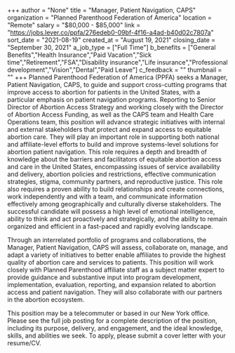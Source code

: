 +++
author = "None"
title = "Manager, Patient Navigation, CAPS"
organization = "Planned Parenthood Federation of America"
location = "Remote"
salary = "$80,000 - $85,000"
link = "https://jobs.lever.co/ppfa/276edeb0-09bf-4f16-a4ad-b40d02c7807a"
sort_date = "2021-08-19"
created_at = "August 19, 2021"
closing_date = "September 30, 2021"
a_job_type = ["Full Time"]
b_benefits = ["General Benefits","Health Insurance","Paid Vacation","Sick time","Retirement","FSA","Disability insurance","Life insurance","Professional development","Vision","Dental","Paid Leave"]
c_feedback = ""
thumbnail = ""
+++
Planned Parenthood Federation of America (PPFA) seeks a Manager, Patient Navigation, CAPS, to guide and support cross-cutting programs that improve access to abortion for patients in the United States, with a particular emphasis on patient navigation programs. Reporting to Senior Director of Abortion Access Strategy and working closely with the Director of Abortion Access Funding, as well as the CAPS team and Health Care Operations team, this position will advance strategic initiatives with internal and external stakeholders that protect and expand access to equitable abortion care. They will play an important role in supporting both national and affiliate-level efforts to build and improve systems-level solutions for abortion patient navigation. This role requires a depth and breadth of knowledge about the barriers and facilitators of equitable abortion access and care in the United States, encompassing issues of service availability and delivery, abortion policies and restrictions, effective communication strategies, stigma, community partners, and reproductive justice. This role also requires a proven ability to build relationships and create connections, work independently and with a team, and communicate information effectively among geographically and culturally diverse stakeholders. The successful candidate will possess a high level of emotional intelligence, ability to think and act proactively and strategically, and the ability to remain organized and efficient in a fast-paced and rapidly evolving landscape. 

Through an interrelated portfolio of programs and collaborations, the Manager, Patient Navigation, CAPS  will assess, collaborate on, manage, and adapt a variety of initiatives to better enable affiliates to provide the highest quality of abortion care and services to patients. This position will work closely with Planned Parenthood affiliate staff as a subject matter expert to provide guidance and substantive input into program development, implementation, evaluation, reporting, and expansion related to abortion access and patient navigation. They will also collaborate with our partners in the abortion ecosystem. 

This position may be a telecommuter or based in our New York office. Please see the full job posting for a complete description of the position, including its purpose, delivery, and engagement, and the ideal knowledge, skills, and abilities we seek. To apply, please submit a cover letter with your resume/CV. 